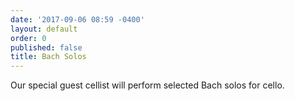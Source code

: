 ```yaml
---
date: '2017-09-06 08:59 -0400'
layout: default
order: 0
published: false
title: Bach Solos
---
```

Our special guest cellist will perform selected Bach solos for cello.